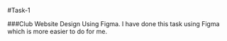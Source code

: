 #Task-1

###Club Website Design Using Figma.
I have done this task using Figma which is more easier to do for me.
